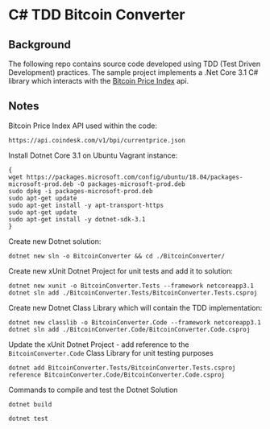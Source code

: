 # C# TDD Bitcoin Converter

## Background
The following repo contains source code developed using TDD (Test Driven Development) practices. The sample project implements a .Net Core 3.1 C# library which interacts with the [Bitcoin Price Index](https://www.coindesk.com/coindesk-api) api.

## Notes

Bitcoin Price Index API used within the code:

```
https://api.coindesk.com/v1/bpi/currentprice.json
```

Install Dotnet Core 3.1 on Ubuntu Vagrant instance:

```
{
wget https://packages.microsoft.com/config/ubuntu/18.04/packages-microsoft-prod.deb -O packages-microsoft-prod.deb
sudo dpkg -i packages-microsoft-prod.deb
sudo apt-get update
sudo apt-get install -y apt-transport-https
sudo apt-get update
sudo apt-get install -y dotnet-sdk-3.1
}
```

Create new Dotnet solution:

```
dotnet new sln -o BitcoinConverter && cd ./BitcoinConverter/
```

Create new xUnit Dotnet Project for unit tests and add it to solution:

```
dotnet new xunit -o BitcoinConverter.Tests --framework netcoreapp3.1
dotnet sln add ./BitcoinConverter.Tests/BitcoinConverter.Tests.csproj
```

Create new Dotnet Class Library which will contain the TDD implementation:

```
dotnet new classlib -o BitcoinConverter.Code --framework netcoreapp3.1
dotnet sln add ./BitcoinConverter.Code/BitcoinConverter.Code.csproj
```

Update the xUnit Dotnet Project - add reference to the `BitcoinConverter.Code` Class Library for unit testing purposes

```
dotnet add BitcoinConverter.Tests/BitcoinConverter.Tests.csproj reference BitcoinConverter.Code/BitcoinConverter.Code.csproj
```

Commands to compile and test the Dotnet Solution

```
dotnet build
```

```
dotnet test
```